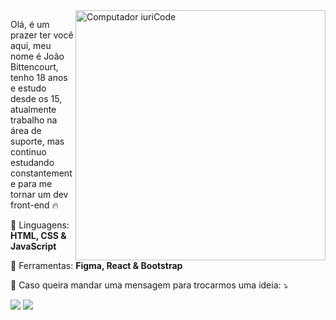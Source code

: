 <img src="https://raw.githubusercontent.com/MicaelliMedeiros/micaellimedeiros/master/image/computer-illustration.png" min-width="400px" max-width="400px" width="400px" align="right" alt="Computador iuriCode">

<p align="left"> 
  Olá, é um prazer ter você aqui, meu nome é João Bittencourt, tenho 18 anos e estudo desde os 15, atualmente trabalho na área de suporte, mas continuo estudando constantemente para me tornar um dev front-end 🔥
</p>

<p align="left">
  🦄 Linguagens: <strong> HTML, CSS & JavaScript </strong>
</p>

<p align="left">
  💼 Ferramentas: <strong> Figma, React & Bootstrap </strong>
</p>

<p align="left">
  💌 Caso queira mandar uma mensagem para trocarmos uma ideia: ⤵️
</p>

<p align="left">
  <a href="#" alt="Gmail">
  <img src="https://img.shields.io/badge/-Gmail-FF0000?style=flat-square&labelColor=FF0000&logo=gmail&logoColor=white&link=[MEU-EMAIL](https://mail.google.com/mail/joaobittencourtd3v@gmail.com)" /></a>

  <a href="#" alt="Linkedin">
  <img src="https://img.shields.io/badge/-Linkedin-0e76a8?style=flat-square&logo=Linkedin&logoColor=white&link=LINK-DO-SEU-LINKEDIN" /></a>
